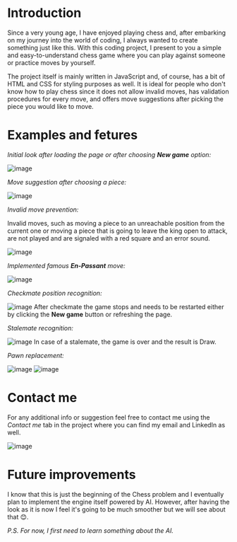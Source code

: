 # Introduction

Since a very young age, I have enjoyed playing chess and, after embarking on my journey into the world of coding, I always wanted to create something just like this. With this coding project, I present to you a simple and easy-to-understand chess game where you can play against someone or practice moves by yourself.

The project itself is mainly written in JavaScript and, of course, has a bit of HTML and CSS for styling purposes as well. It is ideal for people who don't know how to play chess since it does not allow invalid moves, has validation procedures for every move, and offers move suggestions after picking the piece you would like to move.

# Examples and fetures

_Initial look after loading the page or after choosing **New game** option:_

![image](https://github.com/Drashko73/Chess/assets/103207855/90b64f8f-e4c1-4ccc-b5a1-daa149f85b14)

_Move suggestion after choosing a piece:_

![image](https://github.com/Drashko73/Chess/assets/103207855/84cc4cea-d362-4cac-b866-5ad5a34ff6fa)

_Invalid move prevention:_

Invalid moves, such as moving a piece to an unreachable position from the current one or moving a piece that is going to leave the king open to attack, are not played and are signaled with a red square and an error sound.

![image](https://github.com/Drashko73/Chess/assets/103207855/acc8ddb5-4247-48da-8c9a-b97300bbd614)

_Implemented famous **En-Passant** move:_

![image](https://github.com/Drashko73/Chess/assets/103207855/b9345f3f-fb18-428a-93bd-79320c7992af)

_Checkmate position recognition:_

![image](https://github.com/Drashko73/Chess/assets/103207855/a6d7b5d9-10bd-4ace-8487-202cfe64bd05)
After checkmate the game stops and needs to be restarted either by clicking the **New game** button or refreshing the page.

_Stalemate recognition:_

![image](https://github.com/Drashko73/Chess/assets/103207855/7ae759d1-677d-4e50-8ab2-e60e8de5f8fd)
In case of a stalemate, the game is over and the result is Draw.

_Pawn replacement:_

![image](https://github.com/Drashko73/Chess/assets/103207855/345670d1-8d52-48d2-8bb0-e990d47a7014)
![image](https://github.com/Drashko73/Chess/assets/103207855/e9a6d6e2-63c4-4751-b1ad-2acfba891261)


# Contact me
For any additional info or suggestion feel free to contact me using the _Contact me_ tab in the project where you can find my email and LinkedIn as well.

![image](https://github.com/Drashko73/Chess/assets/103207855/fbb99f48-54a6-448a-b79a-72dbe3436138)

# Future improvements

I know that this is just the beginning of the Chess problem and I eventually plan to implement the engine itself powered by AI. However, after having the look as it is now I feel it's going to be much smoother but we will see about that 😊.

_P.S. For now, I first need to learn something about the AI._
